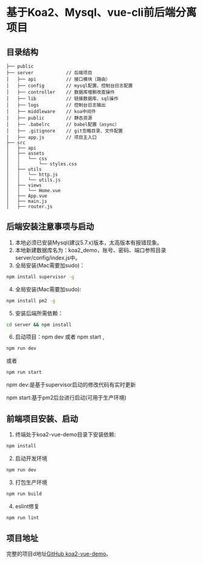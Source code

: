 # 基于Koa2、Mysql、vue-cli前后端分离项目

## 目录结构

```
├── public    
├── server            // 后端项目
│   ├── api           // 接口模块（路由）                              
│   ├── config        // mysql配置、控制台日志配置                              
│   ├── controller    // 数据库增删改查操作                              
│   ├── lib           // 链接数据库、sql操作                              
│   ├── logs          // 控制台日志输出                              
│   ├── middleware    // koa中间件                              
│   ├── public        // 静态资源                              
│   ├── .babelrc      // babel配置（async）                              
│   ├── .gitignore    // git忽略目录、文件配置                             
│   ├── app.js        // 项目主入口                           
├── src                                         
│   ├── api                                        
│   ├── assets                             
│   │   └── css                              
│   │       └── styles.css                                          
│   ├── utils
│   │   └── http.js   
│   │   └── utils.js
│   ├── views
│   │   └── Home.vue                               
│   ├── App.vue
│   ├── main.js
│   ├── router.js
``` 

## 后端安装注意事项与启动

1. 本地必须已安装Mysql(建议5.7.x)版本，太高版本有报错现象。
2. 本地新建数据库名为：koa2_demo，账号、密码、端口参照目录server/config/index.js中。
3. 全局安装(Mac需要加sudo)：
```bash
npm install supervisor -g
```

4. 全局安装(Mac需要加sudo): 
```bash
npm install pm2 -g
```

5. 安装后端所需依赖：
```bash
cd server && npm install
```

6. 启动项目：npm dev 或者 npm start ,
```bash
npm run dev
```

或者

```bash
npm run start
```

npm dev:是基于supervisor启动的修改代码有实时更新

npm start:基于pm2后台进行启动(可用于生产环境)

## 前端项目安装、启动

1. 终端处于koa2-vue-demo目录下安装依赖:
```bash
npm install
```

2. 启动开发环境
```bash
npm run dev
```

3. 打包生产环境
```bash
npm run build
```

4. eslint修复
```bash
npm run lint
```

## 项目地址
完整的项目d地址[GitHub koa2-vue-demo](https://github.com/yiluyanxia/vue-todolist)。 


